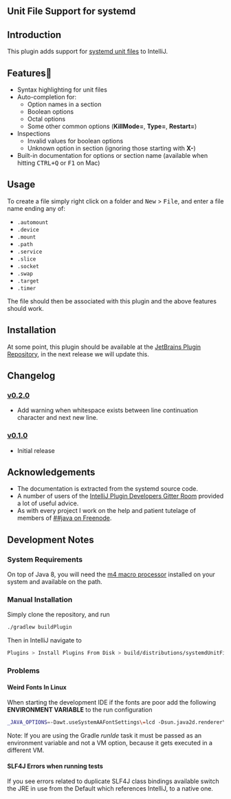 Unit File Support for systemd
-----------------------------

## Introduction

This plugin adds support for [systemd unit files](https://www.freedesktop.org/software/systemd/man/systemd.unit.html#) to IntelliJ. 

## Features🤞
 * Syntax highlighting for unit files
 * Auto-completion for:
   * Option names in a section
   * Boolean options
   * Octal options
   * Some other common options (**KillMode=**, **Type=**, **Restart=**)
 * Inspections
   * Invalid values for boolean options
   * Unknown option in section (ignoring those starting with **X-**)
 * Built-in documentation for options or section name (available when hitting <kbd>CTRL+Q</kbd> or <kbd>F1</kbd> on Mac)   

      
## Usage
To create a file simply right click on a folder and <kbd>New</kbd> > <kbd>File</kbd>, and enter a file name ending any of:
 * `.automount`
 * `.device`
 * `.mount`
 * `.path`
 * `.service`
 * `.slice`
 * `.socket`
 * `.swap`
 * `.target` 
 * `.timer` 
 
The file should then be associated with this plugin and the above features should work.

## Installation

At some point, this plugin should be available at the [JetBrains Plugin Repository](https://plugins.jetbrains.com/),
 in the next release we will update this.

Changelog
--------- 

### [v0.2.0](https://github.com/SJrX/systemdUnitFilePlugin/releases/tag/v0.2.0)

* Add warning when whitespace exists between line continuation character and next new line.

### [v0.1.0](https://github.com/SJrX/systemdUnitFilePlugin/releases/tag/v0.1.0)

* Initial release


Acknowledgements
----------------
* The documentation is extracted from the systemd source code.
* A number of users of the [IntelliJ Plugin Developers Gitter Room](https://gitter.im/IntelliJ-Plugin-Developers/Lobby) provided a lot of useful advice.
* As with every project I work on the help and patient tutelage of members of [##java on Freenode](http://https://javachannel.org/).
 
## Development Notes

### System Requirements

On top of Java 8, you will need the [m4 macro processor](https://www.gnu.org/software/m4/m4.html) installed on your system and available on the path. 

### Manual Installation

Simply clone the repository, and run 

```bash
./gradlew buildPlugin 
```

Then in IntelliJ navigate to 
```bash
Plugins > Install Plugins From Disk > build/distributions/systemdUnitFilePlugin-X.X-SNAPSHOT.zip
```

### Problems

#### Weird Fonts In Linux

When starting the development IDE if the fonts are poor add the following **ENVIRONMENT VARIABLE** to the run configuration

```bash
_JAVA_OPTIONS=-Dawt.useSystemAAFontSettings\=lcd -Dsun.java2d.renderer\=sun.java2d.marlin.MarlinRenderingEngine
```

Note: If you are using the Gradle *runIde* task it must be passed as an environment variable and not a VM option, because it gets executed in a different VM.

#### SLF4J Errors when running tests

If you see errors related to duplicate SLF4J class bindings available switch the JRE in use from the Default which references IntelliJ, to a native one.  

